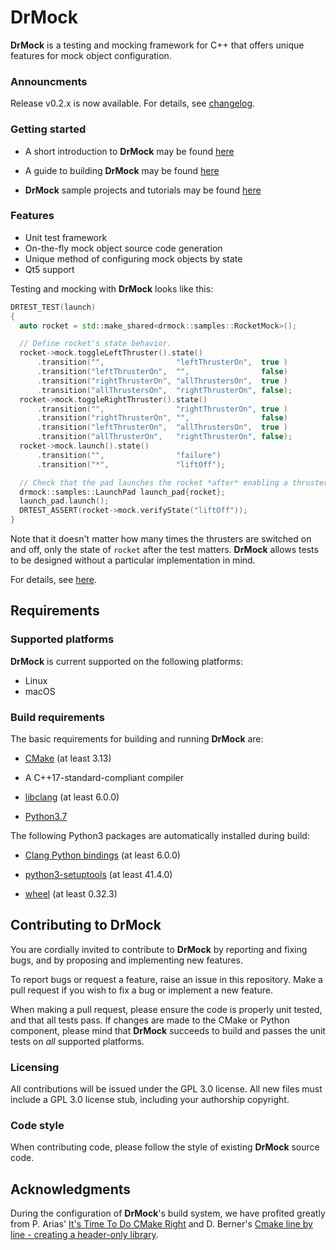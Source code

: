 <!-- 
Copyright 2019 Ole Kliemann, Malte Kliemann

This file is part of DrMock.

DrMock is free software: you can redistribute it and/or modify it
under the terms of the GNU General Public License as published by
the Free Software Foundation, either version 3 of the License, or
(at your option) any later version.

DrMock is distributed in the hope that it will be useful, but
WITHOUT ANY WARRANTY; without even the implied warranty of
MERCHANTABILITY or FITNESS FOR A PARTICULAR PURPOSE.  See the GNU
General Public License for more details.

You should have received a copy of the GNU General Public License
along with DrMock.  If not, see <https://www.gnu.org/licenses/>.
-->

# DrMock

**DrMock** is a testing and mocking framework for C++ that offers unique
features for mock object configuration.

### Announcments

Release v0.2.x is now available. For details, see
[changelog](CHANGELOG.md).

### Getting started

* A short introduction to **DrMock** may be found [here](docs/introduction.md)

* A guide to building **DrMock** may be found [here](docs/build.md)

* **DrMock** sample projects and tutorials may be found [here](docs/tutorial.md)

### Features

* Unit test framework
* On-the-fly mock object source code generation
* Unique method of configuring mock objects by state
* Qt5 support 

Testing and mocking with **DrMock** looks like this:
```cpp
DRTEST_TEST(launch)
{
  auto rocket = std::make_shared<drmock::samples::RocketMock>();

  // Define rocket's state behavior.
  rocket->mock.toggleLeftThruster().state()
      .transition("",                "leftThrusterOn",  true )
      .transition("leftThrusterOn",  "",                false)
      .transition("rightThrusterOn", "allThrustersOn",  true )
      .transition("allThrustersOn",  "rightThrusterOn", false);
  rocket->mock.toggleRightThruster().state()
      .transition("",                "rightThrusterOn", true )
      .transition("rightThrusterOn", "",                false)
      .transition("leftThrusterOn",  "allThrustersOn",  true )
      .transition("allThrusterOn",   "rightThrusterOn", false);
  rocket->mock.launch().state()
      .transition("",                "failure")
      .transition("*",               "liftOff");

  // Check that the pad launches the rocket *after* enabling a thruster.
  drmock::samples::LaunchPad launch_pad{rocket};
  launch_pad.launch();
  DRTEST_ASSERT(rocket->mock.verifyState("liftOff"));
}
```
Note that it doesn't matter how many times the thrusters are switched on
and off, only the state of `rocket` after the test matters. **DrMock**
allows tests to be designed without a particular implementation in mind.

For details, see [here](docs/samples/states.md).

## Requirements

### Supported platforms

**DrMock** is current supported on the following platforms:

* Linux
* macOS

### Build requirements

The basic requirements for building and running **DrMock** are:

* [CMake](https://cmake.org) (at least 3.13)

* A C++17-standard-compliant compiler

* [libclang](http://llvm.org/git/clang) (at least 6.0.0)

* [Python3.7](https://www.python.org)

The following Python3 packages are automatically installed during build:

* [Clang Python bindings](https://github.com/llvm-mirror/clang/tree/master/bindings/python) 
  (at least 6.0.0)

* [python3-setuptools](https://pypi.org/project/setuptools) (at least 41.4.0)

* [wheel](https://pythonwheels.com) (at least 0.32.3)

## Contributing to **DrMock**

You are cordially invited to contribute to **DrMock** by reporting and
fixing bugs, and by proposing and implementing new features. 

To report bugs or request a feature, raise an issue in this repository.
Make a pull request if you wish to fix a bug or implement a new feature.

When making a pull request, please ensure the code is properly unit
tested, and that all tests pass. If changes are made to the CMake or
Python component, please mind that **DrMock** succeeds to build and
passes the unit tests on _all_ supported platforms.

### Licensing

All contributions will be issued under the GPL 3.0 license. All new
files must include a GPL 3.0 license stub, including your authorship
copyright.

### Code style

When contributing code, please follow the style of existing **DrMock**
source code.

## Acknowledgments

During the configuration of **DrMock**'s build system, we have profited
greatly from P. Arias' 
[It's Time To Do CMake Right](https://pabloariasal.github.io/2018/02/19/its-time-to-do-cmake-right/) 
and D. Berner's 
[Cmake line by line - creating a header-only library](http://dominikberner.ch/cmake-interface-lib/).
